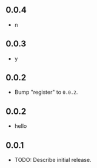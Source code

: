 ## 0.0.4

 - n

## 0.0.3

 - y

## 0.0.2

 - Bump "register" to `0.0.2`.

## 0.0.2

 - hello

## 0.0.1

* TODO: Describe initial release.
